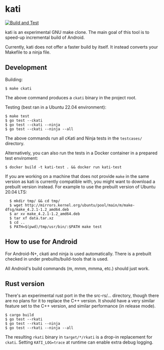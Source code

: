 # kati

[![Build and Test](https://github.com/google/kati/workflows/Build%20and%20Test/badge.svg)](https://github.com/google/kati/actions)


kati is an experimental GNU make clone. The main goal of this tool is to
speed-up incremental build of Android.

Currently, kati does not offer a faster build by itself. It instead converts
your Makefile to a ninja file.

## Development

Building:

```
$ make ckati
```

The above command produces a `ckati` binary in the project root.

Testing (best ran in a Ubuntu 22.04 environment):

```
$ make test
$ go test --ckati
$ go test --ckati --ninja
$ go test --ckati --ninja --all
```

The above commands run all cKati and Ninja tests in the `testcases/` directory.

Alternatively, you can also run the tests in a Docker container in a prepared
test enviroment:

```
$ docker build -t kati-test . && docker run kati-test
```

If you are working on a machine that does not provide `make` in the same version
as kati is currently compatible with, you might want to download a prebuilt
version instead. For example to use the prebuilt version of Ubuntu 20.04 LTS:

```
  $ mkdir tmp/ && cd tmp/
  $ wget http://mirrors.kernel.org/ubuntu/pool/main/m/make-dfsg/make_4.2.1-1.2_amd64.deb
  $ ar xv make_4.2.1-1.2_amd64.deb
  $ tar xf data.tar.xz
  $ cd ..
  $ PATH=$(pwd)/tmp/usr/bin/:$PATH make test
```

## How to use for Android

For Android-N+, ckati and ninja is used automatically. There is a prebuilt
checked in under prebuilts/build-tools that is used.

All Android's build commands (m, mmm, mmma, etc.) should just work.

## Rust version

There's an experimental rust port in the the src-rs/... directory, though there
are no plans for it to replace the C++ version. It should have a very similar
feature set to the C++ version, and similar performance (in release mode).

```
$ cargo build
$ go test --rkati
$ go test --rkati --ninja
$ go test --rkati --ninja --all
```

The resulting `rkati` binary in `target/*/rkati` is a drop-in replacement for
`ckati`. Setting `KATI_LOG=trace` at runtime can enable extra debug logging.

